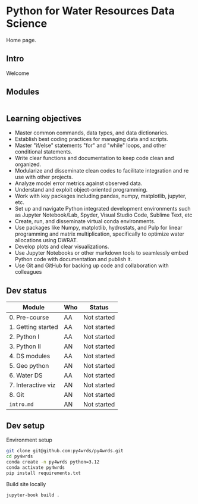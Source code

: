 # Python for Water Resources Data Science

Home page.

## Intro

Welcome

## Modules

```{tableofcontents}
```



## Learning objectives

- Master common commands, data types, and data dictionaries.
- Establish best coding practices for managing data and scripts. 
- Master "if/else" statements "for" and "while" loops, and other conditional statements. 
- Write clear functions and documentation to keep code clean and organized. 
- Modularize and disseminate clean codes to facilitate integration and re use with other projects. 
- Analyze model error metrics against observed data. 
- Understand and exploit object-oriented programming. 
- Work with key packages including pandas, numpy, matplotlib, jupyter, etc. 
- Set up and navigate Python integrated development environments such as Jupyter Notebook/Lab, Spyder, Visual Studio Code, Sublime Text, etc 
- Create, run, and disseminate virtual conda environments. 
- Use packages like Numpy, matplotlib, hydrostats, and Pulp for linear programming and matrix multiplication, specifically to optimize water allocations using DWRAT. 
- Develop plots and clear visualizations. 
- Use Jupyter Notebooks or other markdown tools to seamlessly embed Python code with documentation and publish it. 
- Use Git and GitHub for backing up code and collaboration with colleagues


## Dev status

| Module                  | Who | Status        |
| ----------------------- | --- | ------------- |
| 0. Pre-course           | AA  | Not started   |
| 1. Getting started      | AA  | Not started   |
| 2. Python I             | AA  | Not started   |
| 3. Python II            | AN  | Not started   |
| 4. DS modules           | AA  | Not started   |
| 5. Geo python           | AN  | Not started   |
| 6. Water DS             | AA  | Not started   |
| 7. Interactive viz      | AN  | Not started   |
| 8. Git                  | AN  | Not started   |
| `intro.md`              | AN  | Not started   |



## Dev setup

Environment setup

```bash
git clone git@github.com:py4wrds/py4wrds.git
cd py4wrds
conda create -n py4wrds python=3.12
conda activate py4wrds
pip install requirements.txt
```

Build site locally

```bash
jupyter-book build .
```

